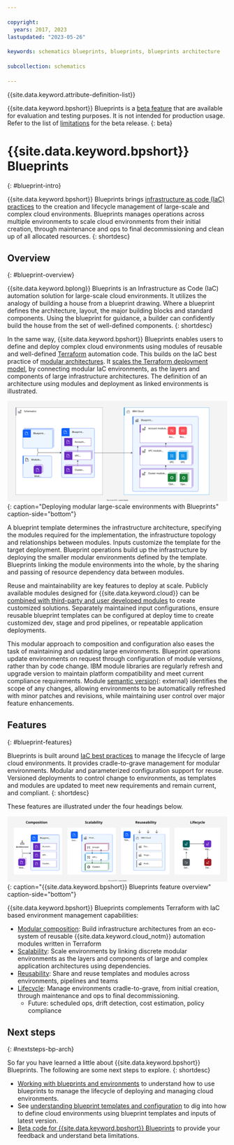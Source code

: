 ```yaml
---

copyright:
  years: 2017, 2023
lastupdated: "2023-05-26"

keywords: schematics blueprints, blueprints, blueprints architecture

subcollection: schematics

---
```


{{site.data.keyword.attribute-definition-list}}

{{site.data.keyword.bpshort}} Blueprints is a [beta feature](/docs/schematics?topic=schematics-bp-beta-limitations) that are available for evaluation and testing purposes. It is not intended for production usage. Refer to the list of [limitations](/docs/schematics?topic=schematics-bp-beta-limitations#sc-bp-beta-limitation) for the beta release.
{: beta}

# {{site.data.keyword.bpshort}} Blueprints
{: #blueprint-intro}

{{site.data.keyword.bpshort}} Blueprints brings [infrastructure as code (IaC) practices](/docs/schematics?topic=schematics-infrastructure-as-code) to the creation and lifecycle management of large-scale and complex cloud environments. Blueprints manages operations across multiple environments to scale cloud environments from their initial creation, through maintenance and ops to final decommissioning and clean up of all allocated resources. 
{: shortdesc} 

## Overview
{: #blueprint-overview}

{{site.data.keyword.bplong}} Blueprints is an Infrastructure as Code (IaC) automation solution for large-scale cloud environments. It utilizes the analogy of building a house from a blueprint drawing. Where a blueprint defines the architecture, layout, the major building blocks and standard components. Using the blueprint for guidance, a builder can confidently build the house from the set of well-defined components.
{: shortdesc}

In the same way, {{site.data.keyword.bpshort}} Blueprints enables users to define and deploy complex cloud environments using modules of reusable and well-defined [Terraform](https://www.terraform.io) automation code. This builds on the IaC best practice of [modular architectures](/docs/schematics?topic=schematics-infrastructure-as-code#iac-bp-modularity). It [scales the Terraform deployment model](/docs/schematics?topic=schematics-blueprint-scaling), by connecting modular IaC environments, as the layers and components of large infrastructure architectures. The definition of an architecture using modules and deployment as linked environments is illustrated. 

![Deploying modular large-scale environments with Blueprints](/images/new/bp-overview.svg){: caption="Deploying modular large-scale environments with Blueprints" caption-side="bottom"}

A blueprint template determines the infrastructure architecture, specifying the modules required for the implementation, the infrastructure topology and relationships between modules. Inputs customize the template for the target deployment. Blueprint operations build up the infrastructure by deploying the smaller modular environments defined by the template. Blueprints linking the module environments into the whole, by the sharing and passing of resource dependency data between modules.  

Reuse and maintainability are key features to deploy at scale. Publicly available modules designed for {{site.data.keyword.cloud}} can be [combined with third-party and user developed modules](/docs/schematics?topic=schematics-blueprint-terraform) to create customized solutions. Separately maintained input configurations, ensure reusable blueprint templates can be configured at deploy time to create customized dev, stage and prod pipelines, or repeatable application deployments.  

This modular approach to composition and configuration also eases the task of maintaining and updating large environments. Blueprint operations update environments on request through configuration of module versions, rather than by code change. IBM module libraries are regularly refresh and upgrade version to maintain platform compatibility and meet current compliance requirements. Module [semantic version](https://semver.org/){: external} identifies the scope of any changes, allowing environments to be automatically refreshed with minor patches and revisions, while maintaining user control over major feature enhancements.  

## Features
{: #blueprint-features}

Blueprints is built around [IaC best practices](/docs/schematics?topic=schematics-infrastructure-as-code#iac-best-practices) to manage the lifecycle of large cloud environments. It provides cradle-to-grave management for modular environments. Modular and parameterized configuration support for reuse. Versioned deployments to control change to environments, as templates and modules are updated to meet new requirements and remain current, and compliant. 
{: shortdesc}

These features are illustrated under the four headings below. 

![{{site.data.keyword.bpshort}} Blueprints feature overview](/images/new/bp-features.svg){: caption="{{site.data.keyword.bpshort}} Blueprints feature overview" caption-side="bottom"}

{{site.data.keyword.bpshort}} Blueprints complements Terraform with IaC based environment management capabilities:

- [Modular composition](/docs/schematics?topic=schematics-blueprint-terraform): Build infrastructure architectures from an eco-system of reusable {{site.data.keyword.cloud_notm}} automation modules written in Terraform
- [Scalability](/docs/schematics?topic=schematics-blueprint-scaling): Scale environments by linking discrete modular environments as the layers and components of large and complex application architectures using dependencies.
- [Reusability](/docs/schematics?topic=schematics-blueprint-reuse): Share and reuse templates and modules across environments, pipelines and teams     
- [Lifecycle](/docs/schematics?topic=schematics-work-with-blueprints): Manage environments cradle-to-grave, from initial creation, through maintenance and ops to final decommissioning. 
    - Future: scheduled ops, drift detection, cost estimation, policy compliance               


## Next steps
{: #nextsteps-bp-arch}

So far you have learned a little about {{site.data.keyword.bpshort}} Blueprints. The following are some next steps to explore.
{: shortdesc}

- [Working with blueprints and environments](/docs/schematics?topic=schematics-work-with-blueprints) to understand how to use blueprints to manage the lifecycle of deploying and managing cloud environments.
- See [understanding blueprint templates and configuration](/docs/schematics?topic=schematics-blueprint-templates) to dig into how to define cloud environments using blueprint templates and inputs of latest version. 
- [Beta code for {{site.data.keyword.bpshort}} Blueprints](/docs/schematics?topic=schematics-bp-beta-limitations) to provide your feedback and understand beta limitations.
